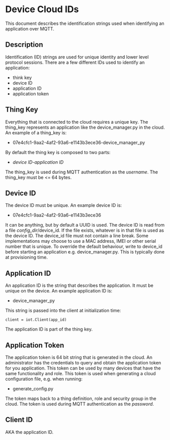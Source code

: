 Device Cloud IDs
================
This document describes the identification strings used when
identifying an application over MQTT.

Description
-----------
Identification (ID) strings are used for unique identity and lower
level protocol sessions.  There are a few different IDs used to
identify an application:
  * think key
  * device ID
  * application ID
  * application token

Thing Key
---------
Everything that is connected to the cloud requires a
unique key.  The thing_key represents an application like the
device_manager.py in the cloud.  An example of a thing_key is:
  * 07e4cfc1-9aa2-4af2-93a6-e1143b3ece36-device_manager_py

By default the thing key is composed to two parts:
  * *device ID-application ID*

The thing_key is used during MQTT authentication as the *username*.
The thing_key must be <= 64 bytes.

Device ID
---------
The device ID must be unique.  An example device ID is:
  * 07e4cfc1-9aa2-4af2-93a6-e1143b3ece36

It can be anything, but by default a UUID is used.  The device ID is
read from a file *config_dir*/device_id.  If the file exists, whatever
is in that file is used as the device ID.  The device_id file must not
contain a line break.  Some implementations may choose to use a MAC
address, IMEI or other serial number that is unique.  To override the
default behaviour, write to device_id before starting an application
e.g. device_manager.py.  This is typically done at provisioning time.

Application ID
--------------
An application ID is the string that describes the application.  It
must be unique on the device.  An example application ID is:
  * device_manager_py

This string is passed into the client at initialization time:
```
client = iot.Client(app_id)
```
The application ID is part of the thing key.

Application Token
-----------------
The application token is 64 bit string that is generated in the cloud.
An administrator has the credentials to query and obtain the
application token for you application.  This token can be used by many
devices that have the same functionality and role.  This token is used
when generating a cloud configuration file, e.g. when running:
  * generate_config.py

The token maps back to a thing definition, role and security group in
the cloud.  The token is used during MQTT authentication as the
*password*.

Client ID
---------
AKA the application ID.
